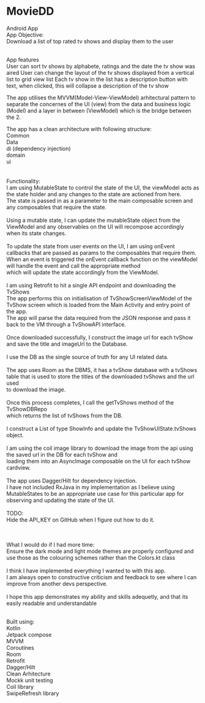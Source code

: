 # MovieDD

Android App <br />
App Objective: <br />
Download a list of top rated tv shows and display them to the user <br /> <br />

App features<br />
User can sort tv shows by alphabete, ratings and the date the tv show was aired
User can change the layout of the tv shows displayed from a vertical list to grid view list
Each tv show in the list has a description button with text, when clicked, this will collapse a description of the tv show

The app utilises the MVVM(Model-View-ViewModel) arhitectural pattern to separate the concernes of the UI (view) from the data and business logic (Model) 
and a layer in between (ViewModel) which is the bridge between the 2.

The app has a clean architecture with following structure: <br />
Common <br />
Data <br />
di (dependency injection) <br />
domain <br />
ui <br />
<br /><br />
Functionality: <br />
I am using MutableState to control the state of the UI, the viewModel acts as the state holder and any changes to the state are actioned from here.<br />
The state is passed in as a parameter to the main composable screen and any composables that require the state.
<br /><br />
Using a mutable state, I can update the mutableState object from the ViewModel and any observables on the UI will recompose accordingly when its state changes.<br />
<br />
To update the state from user events on the UI, I am using onEvent callbacks that are passed as params to the composables that require them.<br />
When an event is triggered the onEvent callback function on the viewModel will handle the event and call the appropriate method <br />
which will update the state accordingly from the ViewModel.<br />
<br />
I am using Retrofit to hit a single API endpoint and downloading the TvShows<br />
The app performs this on initialisation of TvShowScreenViewModel of the TvShow screen which is loaded from the Main Activity and entry point of the app.<br />
The app will parse the data required from the JSON response and pass it back to the VM through a TvShowAPI interface.<br />
<br />
Once downloaded successfully, I construct the image url for each tvShow and save the title and imageUrl to the Database.<br />
<br />
I use the DB as the single source of truth for any UI related data.<br />
<br />
The app uses Room as the DBMS, it has a tvShow database with a tvShows table that is used to store the titles of the downloaded tvShows and the url used<br /> to download the image.<br />
<br />
Once this process completes, I call the getTvShows method of the TvShowDBRepo <br />
which returns the list of tvShows from the DB. <br />
<br />
I construct a List of type ShowInfo and update the TvShowUIState.tvShows object.<br />
<br />
I am using the coil image library to download the image from the api using the saved url in the DB for each tvShow and <br />
loading them into an AsyncImage composable on the UI for each tvShow cardview.<br />
<br />
The app uses Dagger/Hilt for dependency injection.
<br />
I have not included RxJava in my implementation as I believe using MutableStates to be an appropriate use case for this particular app for observing and updating the state of the UI.
<br /><br />
TODO:<br />
Hide the API_KEY on GitHub when I figure out how to do it.<br /><br /><br />

What I would do if I had more time:<br />
Ensure the dark mode and light mode themes are properly configured and use those as the colouring schemes rather than the Colors.kt class
<br />
<br />
I think I have implemented everything I wanted to with this app.<br />
I am always open to constructive criticism and feedback to see where I can improve from another devs perspective.<br />
<br />
I hope this app demonstrates my ability and skills adequetly, and that its easily readable and understandable<br /><br />


Built using: <br />
Kotlin <br />
Jetpack compose <br />
MVVM <br />
Coroutines <br />
Room <br />
Retrofit <br />
Dagger/Hilt <br />
Clean Arhitecture <br />
Mockk unit testing <br />
Coil library <br />
SwipeRefresh library
